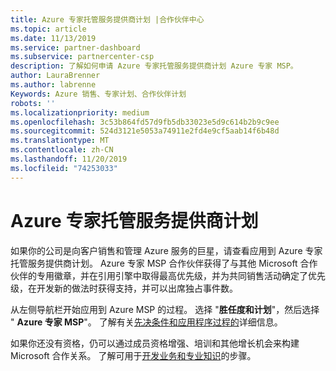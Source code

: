 ```yaml
---
title: Azure 专家托管服务提供商计划 |合作伙伴中心
ms.topic: article
ms.date: 11/13/2019
ms.service: partner-dashboard
ms.subservice: partnercenter-csp
description: 了解如何申请 Azure 专家托管服务提供商计划 Azure 专家 MSP。
author: LauraBrenner
ms.author: labrenne
Keywords: Azure 销售、专家计划、合作伙伴计划
robots: ''
ms.localizationpriority: medium
ms.openlocfilehash: 3c53b864fd57d9fb5db33023e5d9c614b2b9c9ee
ms.sourcegitcommit: 524d3121e5053a74911e2fd4e9cf5aab14f6b48d
ms.translationtype: MT
ms.contentlocale: zh-CN
ms.lasthandoff: 11/20/2019
ms.locfileid: "74253033"
---
```

# <a name="azure-expert-managed-services-provider-program"></a>Azure 专家托管服务提供商计划


如果你的公司是向客户销售和管理 Azure 服务的巨星，请查看应用到 Azure 专家托管服务提供商计划。 Azure 专家 MSP 合作伙伴获得了与其他 Microsoft 合作伙伴的专用徽章，并在引用引擎中取得最高优先级，并为共同销售活动确定了优先级，在开发新的做法时获得支持，并可以出席独占事件数。

从左侧导航栏开始应用到 Azure MSP 的过程。 选择 "**胜任度和计划**"，然后选择 " **Azure 专家 MSP**"。 了解有关[先决条件和应用程序过程的](https://partner.microsoft.com/membership/azure-expert-msp)详细信息。 

如果你还没有资格，仍可以通过成员资格增强、培训和其他增长机会来构建 Microsoft 合作关系。
了解可用于[开发业务和专业知识](https://partner.microsoft.com/membership/azure-expert-msp)的步骤。

